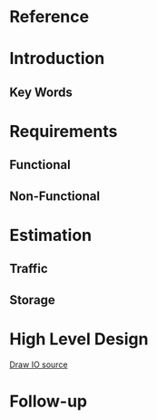 # Reference
 
# Introduction
## Key Words
 
# Requirements
## **Functional**
## **Non-Functional**
 
# Estimation
## **Traffic**
## **Storage**
 
# High Level Design
[Draw IO source]()

 
# Follow-up


<!--stackedit_data:
eyJoaXN0b3J5IjpbNDUxOTk4NzYzXX0=
-->